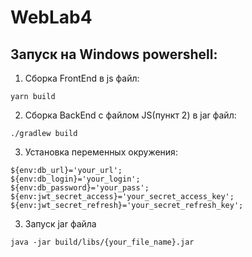 # WebLab4
## Запуск на Windows powershell:

1) Сборка FrontEnd в js файл:
```
yarn build
```
2) Сборка BackEnd с файлом JS(пункт 2) в jar файл:
```
./gradlew build
```
3) Установка переменных окружения:
```
${env:db_url}='your_url';
${env:db_login}='your_login';
${env:db_password}='your_pass';
${env:jwt_secret_access}='your_secret_access_key';
${env:jwt_secret_refresh}='your_secret_refresh_key';
```
3) Запуск jar файла
```
java -jar build/libs/{your_file_name}.jar
```
